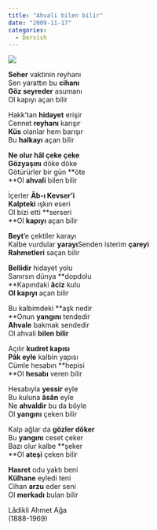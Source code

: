 ```yaml
---
title: "Ahvali bilen bilir"
date: "2009-11-17"
categories: 
  - Dervish
---
```


![](../uploads/image/seher.jpg)  
  
**Seher** vaktinin reyhanı  
Sen yarattın bu **cihanı  
Göz seyreder** asumanı  
Ol kapıyı açan bilir

Hakk’tan **hidayet** erişir  
Cennet **reyhanı** karışır  
**Küs** olanlar hem barışır  
Bu **halkayı** açan bilir

**Ne olur hâl çeke çeke  
Gözyaşını** döke döke  
Götürürler bir gün **öte  
**Ol **ahvali** bilen bilir

İçerler **Âb-ı Kevser’i  
Kalpteki** ışkın eseri  
Ol bizi etti **serseri  
**Ol **kapıyı** açan bilir

**Beyt**’e çektiler karayı  
Kalbe vurdular **yarayı**Senden isterim **çareyi  
Rahmetleri** saçan bilir

**Bellidir** hidayet yolu  
Sanırsın dünya **dopdolu  
**Kapındaki **âciz** kulu  
**Ol kapıyı** açan bilir

Bu kalbimdeki **aşk nedir  
**Onun **yangını** tendedir  
**Ahvale** bakmak sendedir  
Ol ahvali **bilen bilir**

Açılır **kudret kapısı  
Pâk eyle** kalbin yapısı  
Cümle hesabın **hepisi  
**Ol **hesabı** veren bilir

Hesabıyla **yessir** eyle  
Bu kuluna **âsân** eyle  
Ne **ahvaldir** bu da böyle  
Ol **yangını** çeken bilir

Kalp ağlar da **gözler döker**  
Bu **yangını** ceset çeker  
Bazı olur kalbe **şeker  
**Ol **ateşi** çeken bilir  
  
**Hasret** odu yaktı beni  
**Külhane** eyledi teni  
Cihan **arzu** eder seni  
Ol **merkadı** bulan bilir  
  
Lâdikli Ahmet Ağa  
(1888-1969)
